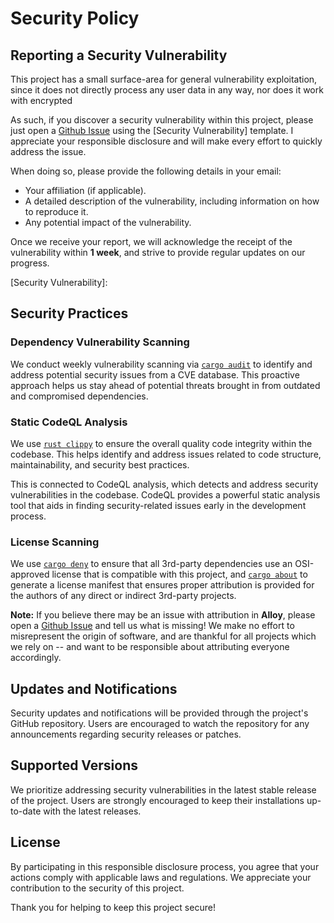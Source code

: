 # Security Policy

## Reporting a Security Vulnerability

This project has a small surface-area for general vulnerability exploitation,
since it does not directly process any user data in any way, nor does it work
with encrypted

As such, if you discover a security vulnerability within this project, please
just open a [Github Issue] using the [Security Vulnerability] template.
I appreciate your responsible disclosure and will make every effort to quickly
address the issue.

When doing so, please provide the following details in your email:

* Your affiliation (if applicable).
* A detailed description of the vulnerability, including information on how to
  reproduce it.
* Any potential impact of the vulnerability.

Once we receive your report, we will acknowledge the receipt of the
vulnerability within **1 week**, and strive to provide regular updates on our
progress.

[Github Issue]: https://github.com/bitwizeshift/alloy-rs/issues/new
[Security Vulnerability]:

## Security Practices

### Dependency Vulnerability Scanning

We conduct weekly vulnerability scanning via [`cargo audit`] to identify and
address potential security issues from a CVE database.
This proactive approach helps us stay ahead of potential threats brought in
from outdated and compromised dependencies.

[`cargo audit`]: https://crates.io/crates/cargo-audit

### Static CodeQL Analysis

We use [`rust clippy`] to ensure the overall quality code integrity within the
codebase. This helps identify and address issues related to code structure,
maintainability, and security best practices.

This is connected to CodeQL analysis, which detects and address security
vulnerabilities in the codebase. CodeQL provides a powerful static analysis
tool that aids in finding security-related issues early in the development
process.

[`rust clippy`]: https://github.com/rust-lang/rust-clippy#clippy

### License Scanning

We use [`cargo deny`] to ensure that all 3rd-party dependencies use an
OSI-approved license that is compatible with this project, and [`cargo about`]
to generate a license manifest that ensures proper attribution is provided for
the authors of any direct or indirect 3rd-party projects.

**Note:** If you believe there may be an issue with attribution in **Alloy**,
please open a [Github Issue] and tell us what is missing! We make no effort to
misrepresent the origin of software, and are thankful for all projects which we
rely on -- and want to be responsible about attributing everyone accordingly.

[`cargo deny`]: https://github.com/EmbarkStudios/cargo-deny
[`cargo about`]: https://github.com/EmbarkStudios/cargo-about

## Updates and Notifications

Security updates and notifications will be provided through the project's
GitHub repository. Users are encouraged to watch the repository for any
announcements regarding security releases or patches.

## Supported Versions

We prioritize addressing security vulnerabilities in the latest stable release
of the project. Users are strongly encouraged to keep their installations
up-to-date with the latest releases.

## License

By participating in this responsible disclosure process, you agree that your
actions comply with applicable laws and regulations. We appreciate your
contribution to the security of this project.

Thank you for helping to keep this project secure!
